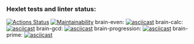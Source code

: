### Hexlet tests and linter status:
[![Actions Status](https://github.com/gjoobis/frontend-project-44/workflows/hexlet-check/badge.svg)](https://github.com/gjoobis/frontend-project-44/actions)
[![Maintainability](https://api.codeclimate.com/v1/badges/cfdb03d68dc882f007b0/maintainability)](https://codeclimate.com/github/gjoobis/frontend-project-44/maintainability)
brain-even:
[![asciicast](https://asciinema.org/a/545256.svg)](https://asciinema.org/a/545256)
brain-calc:
[![asciicast](https://asciinema.org/a/556033.svg)](https://asciinema.org/a/556033)
brain-gcd:
[![asciicast](https://asciinema.org/a/556051.svg)](https://asciinema.org/a/556051)
brain-progression:
[![asciicast](https://asciinema.org/a/556084.svg)](https://asciinema.org/a/556084)
brain-prime:
[![asciicast](https://asciinema.org/a/556088.svg)](https://asciinema.org/a/556088)